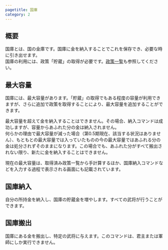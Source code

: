 ```yaml
---
pagetitle: 国庫
category: 2
---
```


## 概要

国庫とは、国の金庫です。国庫に金を納入することでこれを保存でき、必要な時に引き出せます。  
国庫の利用には、政策「貯蔵」の取得が必要です。[政策一覧](dom-policies.html)も参照してください。

## 最大容量

国庫には、最大容量があります。「貯蔵」の取得でもある程度の容量が利用できますが、さらに追加で政策を取得することにより、最大容量を追加することができます。

最大容量を超えて金を納入することはできません。その場合、納入コマンドは成功しますが、容量からあふれた分の金は納入されません。  
何らかの理由で最大容量が減った場合（第0.5期現在、該当する状況はありません）、もともとの最大容量では入っていたものの今の最大容量ではあふれる分の金は処分されずそのままになります。この場合でも、あふれた分がすべて搬出されない限り、新たに金を納入することはできません。

現在の最大容量は、取得済み政策一覧から手計算するほか、国庫納入コマンドなどを入力する過程で表示される画面にも記載されています。

## 国庫納入

自分の所持金を納入し、国庫の貯蔵金を増やします。すべての武将が行うことができます。

## 国庫搬出

国庫にある金を搬出し、特定の武将に与えます。このコマンドは、君主または軍師にしか実行できません。